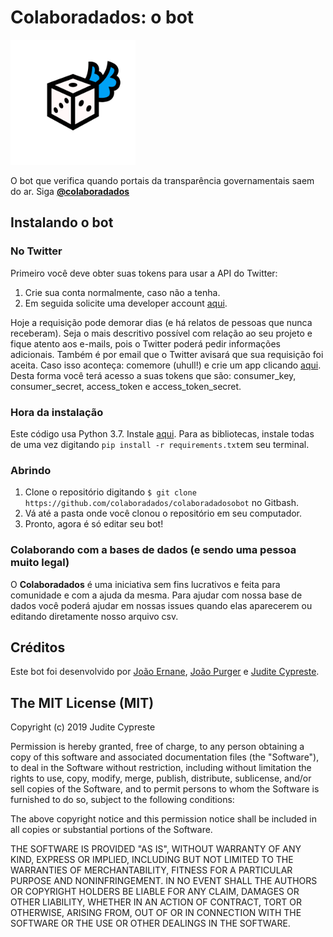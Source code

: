 # Colaboradados: o bot


<a href="https://twitter.com/colaboradados"> <img src="colaboradados_twitter_logo.png" width="200"></a>

O bot que verifica quando portais da transparência governamentais saem do ar.
Siga [**@colaboradados**](https://twitter.com/colaboradados)

## Instalando o bot

### No Twitter

Primeiro você deve obter suas tokens para usar a API do Twitter: 

1. Crie sua conta normalmente, caso não a tenha. 
2. Em seguida solicite uma developer account [aqui](https://developer.twitter.com/en/apply/user). 

Hoje a requisição pode demorar dias (e há relatos de pessoas que nunca receberam). Seja o mais descritivo possível com relação ao seu projeto e fique atento aos e-mails, pois o Twitter poderá pedir informações adicionais. Também é por email que o Twitter avisará que sua requisição foi aceita. Caso isso aconteça: comemore (uhull!) e crie um app clicando [aqui](https://developer.twitter.com/en/apps). Desta forma você terá acesso a suas tokens que são: consumer_key, consumer_secret, access_token e access_token_secret.

### Hora da instalação

Este código usa Python 3.7. Instale [aqui](https://www.python.org/downloads/).
Para as bibliotecas, instale todas de uma vez digitando `pip install -r requirements.txt`em seu terminal.

### Abrindo

1. Clone o repositório digitando `$ git clone https://github.com/colaboradados/colaboradadosobot` no Gitbash.
2. Vá até a pasta onde você clonou o repositório em seu computador. 
3. Pronto, agora é só editar seu bot!

### Colaborando com a bases de dados (e sendo uma pessoa muito legal)

O **Colaboradados** é uma iniciativa sem fins lucrativos e feita para comunidade e com a ajuda da mesma. Para ajudar com nossa base de dados você poderá ajudar em nossas issues quando elas aparecerem ou editando diretamente nosso arquivo csv.  

## Créditos

Este bot foi desenvolvido por [João Ernane](https://github.com/jovemadulto), [João Purger](https://github.com/JCPurger) e [Judite Cypreste](https://juditecypreste.github.io).

## The MIT License (MIT)

Copyright (c) 2019 Judite Cypreste

Permission is hereby granted, free of charge, to any person obtaining a copy of this software and associated documentation files (the "Software"), to deal in the Software without restriction, including without limitation the rights to use, copy, modify, merge, publish, distribute, sublicense, and/or sell copies of the Software, and to permit persons to whom the Software is furnished to do so, subject to the following conditions:

The above copyright notice and this permission notice shall be included in all copies or substantial portions of the Software.

THE SOFTWARE IS PROVIDED "AS IS", WITHOUT WARRANTY OF ANY KIND, EXPRESS OR IMPLIED, INCLUDING BUT NOT LIMITED TO THE WARRANTIES OF MERCHANTABILITY, FITNESS FOR A PARTICULAR PURPOSE AND NONINFRINGEMENT. IN NO EVENT SHALL THE AUTHORS OR COPYRIGHT HOLDERS BE LIABLE FOR ANY CLAIM, DAMAGES OR OTHER LIABILITY, WHETHER IN AN ACTION OF CONTRACT, TORT OR OTHERWISE, ARISING FROM, OUT OF OR IN CONNECTION WITH THE SOFTWARE OR THE USE OR OTHER DEALINGS IN THE SOFTWARE.